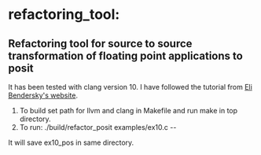 # refactoring_tool:

## Refactoring tool for source to source transformation of floating point applications to posit

It has been tested with clang version 10.
I have followed the tutorial from [Eli Bendersky's website](https://eli.thegreenplace.net/2014/07/29/ast-matchers-and-clang-refactoring-tools).

1. To build set path for llvm and clang in Makefile and run make in top directory.
2. To run:
    ./build/refactor_posit examples/ex10.c --
 
It will save ex10_pos in same directory.

